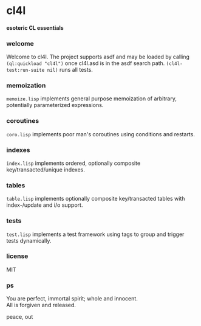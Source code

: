 # cl4l
#### esoteric CL essentials

### welcome
Welcome to cl4l. The project supports asdf and may be loaded by calling ```(ql:quickload "cl4l")``` once cl4l.asd is in the asdf search path. ```(cl4l-test:run-suite nil)``` runs all tests.

### memoization
```memoize.lisp``` implements general purpose memoization of arbitrary, potentially parameterized expressions.

### coroutines
```coro.lisp``` implements poor man's coroutines using conditions and restarts.

### indexes
```index.lisp``` implements ordered, optionally composite key/transacted/unique indexes.

### tables
```table.lisp``` implements optionally composite key/transacted tables with index-/update and i/o support.

### tests
```test.lisp``` implements a test framework using tags to group and trigger tests dynamically.

### license
MIT

### ps
You are perfect, immortal spirit; whole and innocent.<br/>
All is forgiven and released.

peace, out<br/>
